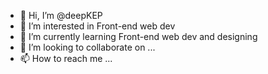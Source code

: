 - 👋 Hi, I’m @deepKEP
- 👀 I’m interested in Front-end web dev
- 🌱 I’m currently learning Front-end web dev and designing
- 💞️ I’m looking to collaborate on ...
- 📫 How to reach me ...

<!---
deepKEP/deepKEP is a ✨ special ✨ repository because its `README.md` (this file) appears on your GitHub profile.
You can click the Preview link to take a look at your changes.
--->
